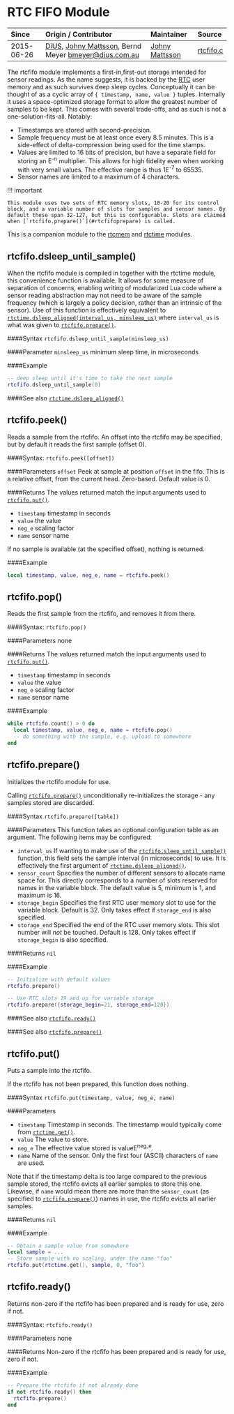 # RTC FIFO Module
| Since  | Origin / Contributor  | Maintainer  | Source  |
| :----- | :-------------------- | :---------- | :------ |
| 2015-06-26 | [DiUS](https://github.com/DiUS), [Johny Mattsson](https://github.com/jmattsson), Bernd Meyer <bmeyer@dius.com.au> | [Johny Mattsson](https://github.com/jmattsson) | [rtcfifo.c](../../../app/modules/rtcfifo.c)|

The rtcfifo module implements a first-in,first-out storage intended for sensor readings. As the name suggests, it is backed by the [RTC](https://en.wikipedia.org/wiki/Real-time_clock) user memory and as such survives deep sleep cycles. Conceptually it can be thought of as a cyclic array of `{ timestamp, name, value }` tuples. Internally it uses a space-optimized storage format to allow the greatest number of samples to be kept. This comes with several trade-offs, and as such is not a one-solution-fits-all. Notably:
- Timestamps are stored with second-precision.
- Sample frequency must be at least once every 8.5 minutes. This is a side-effect of delta-compression being used for the time stamps.
- Values are limited to 16 bits of precision, but have a separate field for storing an E<sup>-n</sup> multiplier. This allows for high fidelity even when working with very small values. The effective range is thus 1E<sup>-7</sup> to 65535.
- Sensor names are limited to a maximum of 4 characters.

!!! important

	This module uses two sets of RTC memory slots, 10-20 for its control block, and a variable number of slots for samples and sensor names. By default these span 32-127, but this is configurable. Slots are claimed when [`rtcfifo.prepare()`](#rtcfifoprepare) is called.

This is a companion module to the [rtcmem](rtcmem.md) and [rtctime](rtctime.md) modules.

## rtcfifo.dsleep_until_sample()

When the rtcfifo module is compiled in together with the rtctime module, this convenience function is available. It allows for some measure of separation of concerns, enabling writing of modularized Lua code where a sensor reading abstraction may not need to be aware of the sample frequency (which is largely a policy decision, rather than an intrinsic of the sensor). Use of this function is effectively equivalent to [`rtctime.dsleep_aligned(interval_us, minsleep_us)`](rtctime.md#rtctimedsleep_aligned) where `interval_us` is what was given to [`rtcfifo.prepare()`](#rtcfifoprepare).

####Syntax
`rtcfifo.dsleep_until_sample(minsleep_us)`

####Parameter
`minsleep_us` minimum sleep time, in microseconds

####Example
```lua
-- deep sleep until it's time to take the next sample
rtcfifo.dsleep_until_sample(0)
```

####See also
[`rtctime.dsleep_aligned()`](rtctime.md#rtctimedsleep_aligned)

## rtcfifo.peek()

Reads a sample from the rtcfifo. An offset into the rtcfifo may be specified, but by default it reads the first sample (offset 0).

####Syntax:
`rtcfifo.peek([offset])`

####Parameters
`offset` Peek at sample at position `offset` in the fifo. This is a relative offset, from the current head. Zero-based. Default value is 0.

####Returns
The values returned match the input arguments used to [`rtcfifo.put()`](#rtcfifoput).

- `timestamp` timestamp in seconds
- `value` the value
- `neg_e` scaling factor
- `name` sensor name

If no sample is available (at the specified offset), nothing is returned.

####Example
```lua
local timestamp, value, neg_e, name = rtcfifo.peek()
```

## rtcfifo.pop()

Reads the first sample from the rtcfifo, and removes it from there.

####Syntax:
`rtcfifo.pop()`

####Parameters
none

####Returns
The values returned match the input arguments used to [`rtcfifo.put()`](#rtcfifoput).

- `timestamp` timestamp in seconds
- `value` the value
- `neg_e` scaling factor
- `name` sensor name

####Example
```lua
while rtcfifo.count() > 0 do
  local timestamp, value, neg_e, name = rtcfifo.pop()
  -- do something with the sample, e.g. upload to somewhere
end
```

## rtcfifo.prepare()

Initializes the rtcfifo module for use.

Calling [`rtcfifo.prepare()`](#rtcfifoprepare) unconditionally re-initializes the storage - any samples stored are discarded.

####Syntax
`rtcfifo.prepare([table])`

####Parameters
This function takes an optional configuration table as an argument. The following items may be configured:

- `interval_us` If wanting to make use of the [`rtcfifo.sleep_until_sample()`](#rtcfifosleep_until_sample) function, this field sets the sample interval (in microseconds) to use. It is effectively the first argument of [`rtctime.dsleep_aligned()`](rtctime.md#rtctimedsleep_aligned).
- `sensor_count` Specifies the number of different sensors to allocate name space for. This directly corresponds to a number of slots reserved for names in the variable block. The default value is 5, minimum is 1, and maximum is 16.
- `storage_begin` Specifies the first RTC user memory slot to use for the variable block. Default is 32. Only takes effect if `storage_end` is also specified.
- `storage_end` Specified the end of the RTC user memory slots. This slot number will *not* be touched. Default is 128. Only takes effect if `storage_begin` is also specified.


####Returns
`nil`

####Example
```lua
-- Initialize with default values
rtcfifo.prepare()
```
```lua
-- Use RTC slots 19 and up for variable storage
rtcfifo.prepare({storage_begin=21, storage_end=128})
```

####See also
[`rtcfifo.ready()`](#rtcfifoready)

####See also
[`rtcfifo.prepare()`](#rtcfifoprepare)

## rtcfifo.put()

Puts a sample into the rtcfifo.

If the rtcfifo has not been prepared, this function does nothing.

####Syntax
`rtcfifo.put(timestamp, value, neg_e, name)`

####Parameters
- `timestamp` Timestamp in seconds. The timestamp would typically come from [`rtctime.get()`](rtctime.md#rtctimeget).
- `value` The value to store.
- `neg_e` The effective value stored is valueE<sup>neg_e</sup>.
- `name` Name of the sensor.  Only the first four (ASCII) characters of `name` are used.

Note that if the timestamp delta is too large compared to the previous sample stored, the rtcfifo evicts all earlier samples to store this one. Likewise, if `name` would mean there are more than the `sensor_count` (as specified to [`rtcfifo.prepare()`](#rtcfifoprepare)) names in use, the rtcfifo evicts all earlier samples.

####Returns
`nil`

####Example
```lua
-- Obtain a sample value from somewhere
local sample = ... 
-- Store sample with no scaling, under the name "foo"
rtcfifo.put(rtctime.get(), sample, 0, "foo")
```

## rtcfifo.ready()

Returns non-zero if the rtcfifo has been prepared and is ready for use, zero if not.

####Syntax:
`rtcfifo.ready()`

####Parameters
none

####Returns
Non-zero if the rtcfifo has been prepared and is ready for use, zero if not.

####Example
```lua
-- Prepare the rtcfifo if not already done
if not rtcfifo.ready() then
  rtcfifo.prepare()
end
```
